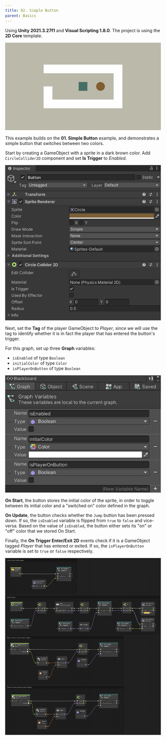 ```yaml
---
title: 02. Simple Button
parent: Basics
---
```


Using **Unity 2021.3.27f1** and **Visual Scripting 1.8.0**. The project is using the **2D Core** template.

![Demo](./demo.gif)

This example builds on the **01. Simple Button** example, and demonstrates a simple button that switches between two colors.

Start by creating a GameObject with a sprite in a dark brown color. Add `CircleCollider2D` component and set **Is Trigger** to *Enabled*.

![Button Inspector](./button-inspector.jpg)

Next, set the **Tag** of the player GameObject to *Player*, since we will use the tag to identify whether it is in fact the player that has entered the button's trigger.

For this graph, set up three **Graph** variables:

- `isEnabled` of type `Boolean`
- `initialColor` of type `Color`
- `isPlayerOnButton` of type `Boolean`

![Graph Variables](./graph-variables.jpg)

**On Start**, the button stores the initial color of the sprite, in order to toggle between its initial color and a "switched on" color defined in the graph.

**On Update**, the button checks whether the `Jump` button has been pressed down. If so, the `isEnabled` variable is flipped from `true` to `false` and vice-versa. Based on the value of `isEnabled`, the button either sets its "on" or "off" color that we stored On Start.

Finally, the **On Trigger Enter/Exit 2D** events check if it is a GameObject tagged *Player* that has entered or exited. If so, the `isPlayerOnButton` variable is set to `true` or `false` respectively.

[![Graph](./graph.jpg)](./graph.jpg)